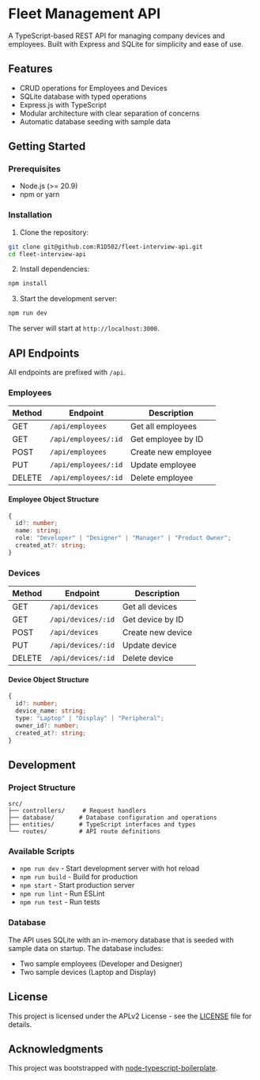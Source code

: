 # Fleet Management API

A TypeScript-based REST API for managing company devices and employees. Built with Express and SQLite for simplicity and ease of use.

## Features

- CRUD operations for Employees and Devices
- SQLite database with typed operations
- Express.js with TypeScript
- Modular architecture with clear separation of concerns
- Automatic database seeding with sample data

## Getting Started

### Prerequisites

- Node.js (>= 20.9)
- npm or yarn

### Installation

1. Clone the repository:
```bash
git clone git@github.com:R1D502/fleet-interview-api.git
cd fleet-interview-api
```

2. Install dependencies:
```bash
npm install
```

3. Start the development server:
```bash
npm run dev
```

The server will start at `http://localhost:3000`.

## API Endpoints

All endpoints are prefixed with `/api`.

### Employees

| Method | Endpoint | Description |
|--------|----------|-------------|
| GET | `/api/employees` | Get all employees |
| GET | `/api/employees/:id` | Get employee by ID |
| POST | `/api/employees` | Create new employee |
| PUT | `/api/employees/:id` | Update employee |
| DELETE | `/api/employees/:id` | Delete employee |

#### Employee Object Structure
```typescript
{
  id?: number;
  name: string;
  role: "Developer" | "Designer" | "Manager" | "Product Owner";
  created_at?: string;
}
```

### Devices

| Method | Endpoint | Description |
|--------|----------|-------------|
| GET | `/api/devices` | Get all devices |
| GET | `/api/devices/:id` | Get device by ID |
| POST | `/api/devices` | Create new device |
| PUT | `/api/devices/:id` | Update device |
| DELETE | `/api/devices/:id` | Delete device |

#### Device Object Structure
```typescript
{
  id?: number;
  device_name: string;
  type: "Laptop" | "Display" | "Peripheral";
  owner_id?: number;
  created_at?: string;
}
```

## Development

### Project Structure

```
src/
├── controllers/     # Request handlers
├── database/       # Database configuration and operations
├── entities/       # TypeScript interfaces and types
└── routes/         # API route definitions
```

### Available Scripts

- `npm run dev` - Start development server with hot reload
- `npm run build` - Build for production
- `npm start` - Start production server
- `npm run lint` - Run ESLint
- `npm run test` - Run tests

### Database

The API uses SQLite with an in-memory database that is seeded with sample data on startup. The database includes:
- Two sample employees (Developer and Designer)
- Two sample devices (Laptop and Display)

## License

This project is licensed under the APLv2 License - see the [LICENSE](LICENSE) file for details.

## Acknowledgments

This project was bootstrapped with [node-typescript-boilerplate](https://github.com/jsynowiec/node-typescript-boilerplate).
